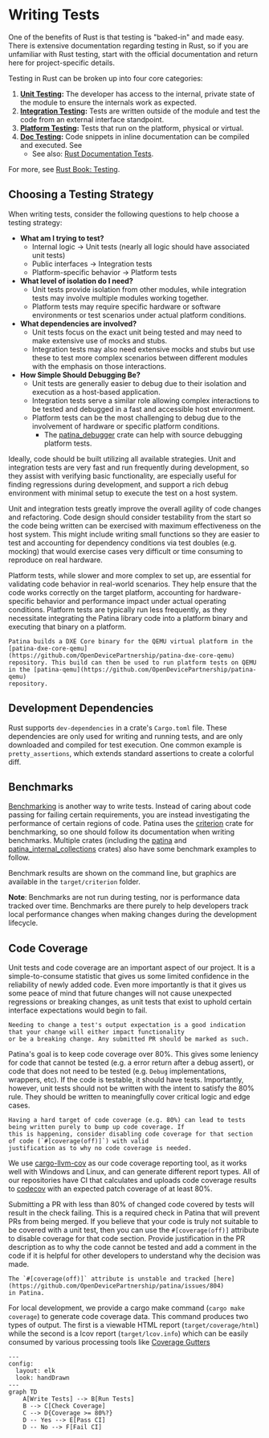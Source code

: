 # Writing Tests

One of the benefits of Rust is that testing is "baked-in" and made easy. There is extensive documentation regarding
testing in Rust, so if you are unfamiliar with Rust testing, start with the official documentation and return here
for project-specific details.

Testing in Rust can be broken up into four core categories:

1. **[Unit Testing](https://doc.rust-lang.org/rust-by-example/testing/unit_testing.html):** The developer has access to
   the internal, private state of the module to ensure the internals work as expected.
2. **[Integration Testing](https://doc.rust-lang.org/rust-by-example/testing/integration_testing.html):** Tests are
   written outside of the module and test the code from an external interface standpoint.
3. **[Platform Testing](testing/platform.md):** Tests that run on the platform, physical or virtual.
4. **[Doc Testing](https://doc.rust-lang.org/rust-by-example/testing/doc_testing.html):** Code snippets in inline
   documentation can be compiled and executed. See
     - See also: [Rust Documentation Tests](https://doc.rust-lang.org/rustdoc/write-documentation/documentation-tests.html).

For more, see [Rust Book: Testing](https://doc.rust-lang.org/rust-by-example/testing.html).

## Choosing a Testing Strategy

When writing tests, consider the following questions to help choose a testing strategy:

- **What am I trying to test?**
  - Internal logic -> Unit tests (nearly all logic should have associated unit tests)
  - Public interfaces -> Integration tests
  - Platform-specific behavior -> Platform tests
- **What level of isolation do I need?**
  - Unit tests provide isolation from other modules, while integration tests may involve multiple modules working
    together.
  - Platform tests may require specific hardware or software environments or test scenarios under actual platform
    conditions.
- **What dependencies are involved?**
  - Unit tests focus on the exact unit being tested and may need to make extensive use of mocks and stubs.
  - Integration tests may also need extensive mocks and stubs but use these to test more complex scenarios between
    different modules with the emphasis on those interactions.
- **How Simple Should Debugging Be?**
  - Unit tests are generally easier to debug due to their isolation and execution as a host-based application.
  - Integration tests serve a similar role allowing complex interactions to be tested and debugged in a fast and
    accessible host environment.
  - Platform tests can be the most challenging to debug due to the involvement of hardware or specific platform
    conditions.
    - The [patina_debugger](https://crates.io/crates/patina_debugger) crate can help with source debugging platform
      tests.

Ideally, code should be built utilizing all available strategies. Unit and integration tests are very fast and run
frequently during development, so they assist with verifying basic functionality, are especially useful for finding
regressions during development, and support a rich debug environment with minimal setup to execute the test on a
host system.

Unit and integration tests greatly improve the overall agility of code changes and refactoring. Code design should
consider testability from the start so the code being written can be exercised with maximum effectiveness on the host
system. This might include writing small functions so they are easier to test and accounting for dependency conditions
via test doubles (e.g. mocking) that would exercise cases very difficult or time consuming to reproduce on real
hardware.

Platform tests, while slower and more complex to set up, are essential for validating code behavior in real-world
scenarios. They help ensure that the code works correctly on the target platform, accounting for hardware-specific
behavior and performance impact under actual operating conditions. Platform tests are typically run less frequently,
as they necessitate integrating the Patina library code into a platform binary and executing that binary on a platform.

```admonish note
Patina builds a DXE Core binary for the QEMU virtual platform in the [patina-dxe-core-qemu](https://github.com/OpenDevicePartnership/patina-dxe-core-qemu)
repository. This build can then be used to run platform tests on QEMU in the [patina-qemu](https://github.com/OpenDevicePartnership/patina-qemu)
repository.
```

## Development Dependencies

Rust supports `dev-dependencies` in a crate's `Cargo.toml` file. These dependencies are only used for writing and
running tests, and are only downloaded and compiled for test execution. One common example is `pretty_assertions`,
which extends standard assertions to create a colorful diff.

## Benchmarks

[Benchmarking](https://doc.rust-lang.org/cargo/commands/cargo-bench.html) is another way to write tests. Instead of
caring about code passing for failing certain requirements, you are instead investigating the performance of certain
regions of code. Patina uses the [criterion](https://crates.io/crates/criterion) crate for benchmarking, so one should
follow its documentation when writing benchmarks. Multiple crates (including the
[patina](https://crates.io/crates/patina) and [patina_internal_collections](https://crates.io/crates/patina_internal_collections)
crates) also have some benchmark examples to follow.

Benchmark results are shown on the command line, but graphics are available in the `target/criterion` folder.

**Note**: Benchmarks are not run during testing, nor is performance data tracked over time. Benchmarks are there purely
to help developers track local performance changes when making changes during the development lifecycle.

## Code Coverage

Unit tests and code coverage are an important aspect of our project. It is a simple-to-consume statistic that gives us
some limited confidence in the reliability of newly added code. Even more importantly is that it gives us some peace of
mind that future changes will not cause unexpected regressions or breaking changes, as unit tests that exist to uphold
certain interface expectations would begin to fail.

```admonish note
Needing to change a test's output expectation is a good indication that your change will either impact functionality
or be a breaking change. Any submitted PR should be marked as such.
```

Patina's goal is to keep code coverage over 80%. This gives some leniency for code that cannot be tested (e.g. a error
return after a debug assert), or code that does not need to be tested (e.g. `Debug` implementations, wrappers, etc).
If the code is testable, it should have tests. Importantly, however, unit tests should not be written with the intent
to satisfy the 80% rule. They should be written to meaningfully cover critical logic and edge cases.

```admonish warning
Having a hard target of code coverage (e.g. 80%) can lead to tests being written purely to bump up code coverage. If
this is happening, consider disabling code coverage for that section of code (`#[coverage(off)]`) with valid
justification as to why no code coverage is needed.
```

We use [cargo-llvm-cov](https://github.com/taiki-e/cargo-llvm-cov) as our code coverage reporting tool, as it works
well with Windows and Linux, and can generate different report types. All of our repositories have CI that calculates
and uploads code coverage results to [codecov](https://codecov.io) with an expected patch coverage of at least 80%.

Submitting a PR with less than 80% of changed code covered by tests will result in the check failing. This is a
required check in Patina that will prevent PRs from being merged. If you believe that your code is truly not suitable
to be covered with a unit test, then you can use the `#[coverage(off)]` attribute to disable coverage for that code
section. Provide justification in the PR description as to why the code cannot be tested and add a comment in the code
if it is helpful for other developers to understand why the decision was made.

```admonish note
The `#[coverage(off)]` attribute is unstable and tracked [here](https://github.com/OpenDevicePartnership/patina/issues/804)
in Patina.
```

For local development, we provide a cargo make command (`cargo make coverage`) to generate code coverage data. This
command produces two types of output. The first is a viewable HTML report (`target/coverage/html`) while the second is
a lcov report (`target/lcov.info`) which can be easily consumed by various processing tools like
[Coverage Gutters](https://marketplace.visualstudio.com/items?itemName=ryanluker.vscode-coverage-gutters)

```mermaid
---
config:
  layout: elk
  look: handDrawn
---
graph TD
    A[Write Tests] --> B[Run Tests]
    B --> C[Check Coverage]
    C --> D{Coverage >= 80%?}
    D -- Yes --> E[Pass CI]
    D -- No --> F[Fail CI]
```
